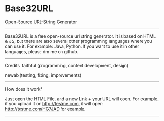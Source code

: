 # Base32URL
Open-Source URL-String Generator

--------------------------------------------------------------

Base32URL is a free open-source url string generator. It is based on HTML & JS, but there are also several other programming languages where you can use it. For example: Java, Python.
If you want to use it in other languages, please dm me on github. 

--------------------------------------------------------------

Credits:
faithful (programming, content development, design)

newab (testing, fixing, improvements) 

--------------------------------------------------------------

How does it work?

Just open the HTML File, and a new Link + your URL will open. For example, if you upload it on http://testme.com, it will open: http://testme.com/HG7JAD for example.

--------------------------------------------------------------




